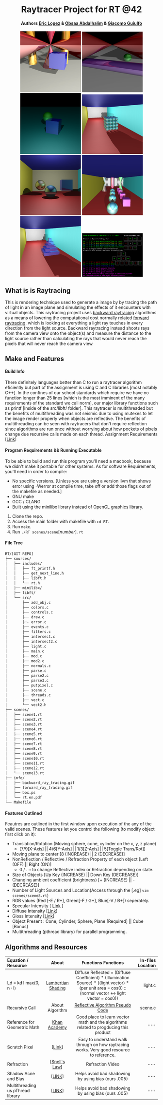 <h1 align="center">Raytracer Project for RT @42</h1>
<h4 align="center">Authors <a href="https://github.com/elopez17" target="blank">Eric Lopez</a> & <a href="https://github.com/obsaa" target="blank">Obsaa Abdalhalim</a> & <a href="https://github.com/giacomoguiulfo" target="blank">Giacomo Guiulfo</a></h4>

<p align="center">
  <img src="info/1.png" width="200"/>
  <img src="info/3.png" width="200"/>
  <img src="info/4.png" width="200"/>
  <img src="info/6.png" width="200"/>
  <img src="info/7.png" width="200"/>
  <img src="info/8.png" width="200"/>
  <img src="info/9.png" width="200"/>
  <img src="info/5.png" width="200"/>
</p>

## What is is Raytracing
This is rendering technique used to generate a image by by tracing the path of light in an image plane and simulating the  effects of it encounters with virtual objects. This raytracing project uses <a href="https://github.com/elopez17/RT/blob/master/info/backward_ray_tracing.gif">backward raytracing</a> algorithms as a means of lowering the computational cost normally related <a href="https://github.com/elopez17/RT/blob/master/info/backward_ray_tracing.gif">forward raytracing</a>, which is looking at everything a light ray touches in every direction from the light source. Backward raytracing instead shoots rays from the camera view onto the object(s) and measure the distance to the light source rather than calculating the rays that would never reach the pixels that will never reach the camera view.


## Make and Features
#### Build Info
There definitely languages better than C to run a raytracer algorithm eficiently but part of the assignment is using C and C libraries [most notably C++]. In the confines of our school standards which require we have no function longer than 25 lines [which is the most imminent of the many requirements of the standard we call norm], our major library functions such as printf [inside of the src/libft/ folder]. This raytracer is multithreaded but the benefits of multithreading was not seismic due to using mutexes to let the image render properly when objects are reflective. The benefits of multithreading can be seen with raytracers that don't require reflection since algorithms are run once without worrying about how pockets of pixels change due recursive calls made on each thread. Assignment Requirements [<a href="https://cdn.intra.42.fr/pdf/pdf/964/rt.en.pdf" target="blank">Link</a>]


#### Program Requirements && Running Executable
To be able to build and run this program you'll need a macbook, because we didn't make it portable for other systems. As for software Requirements, you'll need in order to compile:

* No specific versions. [Unless you are using a version llvm that shows error using -Werror at compile time, take off or add those flags out of the makefile as needed.]
* GNU make
* GCC / CLANG
* Built using the minilibx library instead of OpenGL graphics library.

1. Clone the repo.
2. Access the main folder with makefile with  `cd RT`.
3. Run  `make`.
4. Run  `./RT scenes/scene`[*number*]`.rt`


#### File Tree
```
RT/[GIT REPO]
├── sources/
│   ├── includes/
│   │   ├── ft_printf.h
│   │   ├── get_next_line.h
│   │   ├── libft.h
│   │   └── rt.h
│   ├── minilibx/
│   ├── libft/
│   └── src/
│       ├── add_obj.c
│       ├── colors.c
│       ├── controls.c
│       ├── draw.c
│       ├─- error.c
│       ├── events.c
│       ├── filters.c
│       ├── intersect.c
│       ├── intersect2.c
│       ├── light.c
│       ├── main.c
│       ├── mod.c
│       ├── mod2.c
│       ├── normals.c
│       ├── parse.c
│       ├── parse2.c
│       ├── parse3.c
│       ├── putpixel.c
│       ├── scene.c
│       ├── threads.c
│       ├── vect.c
│       └── vect2.h
├── scenes/
│   ├── scene1.rt
│   ├── scene2.rt
│   ├── scene3.rt
│   ├── scene4.rt
│   ├── scene5.rt
│   ├── scene6.rt
│   ├── scene7.rt
│   ├── scene8.rt
│   ├── scene9.rt
│   ├── scene10.rt
│   ├── scene11.rt
│   ├── scene12.rt
│   └── scene13.rt
├── info/
│   ├── backward_ray_tracing.gif
│   ├── forward_ray_tracing.gif
│   ├── box.ps
│   └── rt.en.pdf
└── Makefile

```


#### Features Outlined
Feautres are outlined in the first window upon execution of the any of the valid scenes. These features let you control the following (to modify object first click on it):
* Translation/Rotation (Moving sphere, cone, cylinder on the x, y, z plane)
	* (7/9[X-Axis] || 4/6[Y-Axis] || 1/3[Z-Axis] || 5[Toggle Trans/Rot])
* Moving plane to center [8 (INCREASE) || 2 (DECREASE)]
* NonReflection / Reflective / Refraction Property of each object [Left (OFF) || Right (ON)]
  * 0 / . :: to change Reflective index or Refraction depending on state.
* Size of Objects [Up Key (INCREASE) || Down Key (DECREASE)]
* Changing ambient coefficient (brightness) [+ (INCREASE) || - (DECREASE)]
* Number of Light Sources and Location(Access through the [.eg]  `vim scenes/scene8.rt`)
* RGB values (Red [-E / R+], Green[-F / G+], Blue[-V / B+]) seperately.
* Specular Intensity [ <a href="https://en.wikipedia.org/wiki/Specular_reflection" target="">Link</a> ]
* Diffuse Intensity [<a href="https://en.wikipedia.org/wiki/Diffuse_reflection" target="">Link</a>]
* Gloss Intensity [<a href="http://www.raytracegroundup.com/downloads/Chapter25.pdf" target="">Link</a>]
* Object Present : Cone, Cylinder, Sphere, Plane [Required] || Cube [Bonus]
* Multithreading (pthread library) for parallel programming.


## Algorithms and Resources
| Equation / Resource     | About | Functions Functions | In-files Location |
| :---                    |     :---:        |     :---:           |            ---:   |
| Ld = kd I max(0, n · l) | <a href="http://www.cs.cornell.edu/courses/cs4620/2010fa/lectures/09shadingBasics.pdf" target="blank">Lambertian Shading</a> | Diffuse Reflected = (Diffuse Coefficient) * (Illumination Source) * ((light vector) * (per unit area = cos0) :: (normal vector <-> light vector = cos0)) |  light.c |
| Recursive Call | About Algorithm  |     <a href="http://web.cse.ohio-state.edu/~shen.94/681/Site/Slides_files/reflection_refraction.pdf" target="">Reflective Algorithm Pseudo Code</a>        |   scene.c   |
| Reference for Geometric Math | <a href="https://www.khanacademy.org/math/linear-algebra/vectors-and-spaces">Khan Academy</a>  | Good place to learn vector math and the algorithms related to progducing this product |   ---     |
| Scratch Pixel | [<a href="https://www.scratchapixel.com/lessons/3d-basic-rendering/introduction-to-ray-tracing" target="">Link</a>]  | Easy to understand walk through on how raytracing works. Very good resource to reference. |   ---     |
| Refraction | [<a href="https://www.youtube.com/watch?v=yfawFJCRDSE" target="">Snell's Law</a>]  | Refraction Video |   ---     |
| Shadow Acne and Bias | [<a href="https://www.youtube.com/watch?v=yfawFJCRDSE" target="">LINK</a>]  | Helps avoid bad shadowing by using bias (ours .005) |   ---     |
| Multithreading us pThread library | [<a href="https://www.youtube.com/watch?v=yfawFJCRDSE" target="">LINK</a>]  | Helps avoid bad shadowing by using bias (ours .005) |   ---     |
